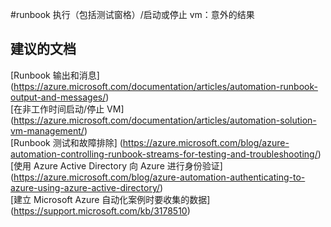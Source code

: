 
<properties
    pageTitle="runbook execution (includes test pane)/start or stop vms: unexpected results"
    description="与 runbook 执行（包括测试窗格）/启动或停止 vm 相关的问题：意外的结果"
    service="microsoft.automation"
    resource="automationaccounts"
    authors="adoylemsft"
    displayorder=""
    selfHelpType="generic"
    supportTopicIds="32501566"
    resourceTags=""
    productPesIds="15607"
    cloudEnvironments="public, Blackforest, Fairfax"
/>


#<a name="runbook-execution-includes-test-panestart-or-stop-vms-unexpected-results"></a>runbook 执行（包括测试窗格）/启动或停止 vm：意外的结果


## <a name="recommended-documents"></a>**建议的文档**
[Runbook 输出和消息] (https://azure.microsoft.com/documentation/articles/automation-runbook-output-and-messages/) <br>
[在非工作时间启动/停止 VM] (https://azure.microsoft.com/documentation/articles/automation-solution-vm-management/) <br>
[Runbook 测试和故障排除] (https://azure.microsoft.com/blog/azure-automation-controlling-runbook-streams-for-testing-and-troubleshooting/) <br>
[使用 Azure Active Directory 向 Azure 进行身份验证] (https://azure.microsoft.com/blog/azure-automation-authenticating-to-azure-using-azure-active-directory/) <br>
[建立 Microsoft Azure 自动化案例时要收集的数据] (https://support.microsoft.com/kb/3178510)


<!--HONumber=Nov16_HO1-->



